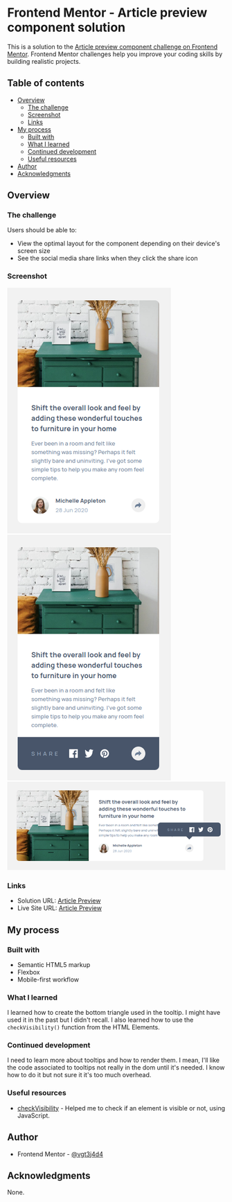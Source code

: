 # Frontend Mentor - Article preview component solution

This is a solution to the [Article preview component challenge on Frontend Mentor](https://www.frontendmentor.io/challenges/article-preview-component-dYBN_pYFT). Frontend Mentor challenges help you improve your coding skills by building realistic projects. 

## Table of contents

- [Overview](#overview)
  - [The challenge](#the-challenge)
  - [Screenshot](#screenshot)
  - [Links](#links)
- [My process](#my-process)
  - [Built with](#built-with)
  - [What I learned](#what-i-learned)
  - [Continued development](#continued-development)
  - [Useful resources](#useful-resources)
- [Author](#author)
- [Acknowledgments](#acknowledgments)

## Overview

### The challenge

Users should be able to:

- View the optimal layout for the component depending on their device's screen size
- See the social media share links when they click the share icon

### Screenshot

![Portrait](./screenshot-portrait.png)
![Portrait with active state](./screenshot-portrait--active.png)
![Landscape with active state](./screenshot-landscape--active.png)

### Links

- Solution URL: [Article Preview](https://www.frontendmentor.io/solutions/article-preview-MwMmnnawQ7)
- Live Site URL: [Article Preview](https://frontendmentor-gonzalotejada.netlify.app/article-preview/)

## My process

### Built with

- Semantic HTML5 markup
- Flexbox
- Mobile-first workflow

### What I learned

I learned how to create the bottom triangle used in the tooltip. I might have used it in the past but I didn't recall. I also learned how to use the `checkVisibility()` function from the HTML Elements.

### Continued development

I need to learn more about tooltips and how to render them. I mean, I'll like the code associated to tooltips not really in the dom until it's needed. I know how to do it but not sure it it's too much overhead.

### Useful resources

- [checkVisibility](https://developer.mozilla.org/en-US/docs/Web/API/Element/checkVisibility) - Helped me to check if an element is visible or not, using JavaScript.

## Author

- Frontend Mentor - [@vgt3j4d4](https://www.frontendmentor.io/profile/vgt3j4d4)

## Acknowledgments

None.
